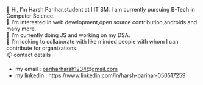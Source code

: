 👋 Hi, I’m Harsh Parihar,student at IIIT SM. I am currently pursuing B-Tech in Computer Science.
<br />👀 I’m interested in web development,open source contribution,androids and many more.
<br />🌱 I’m currently doing JS and working on my DSA.
<br />💞 I’m looking to collaborate with like minded people with whom I can contribute for organizations.
<br />📫 contact details
<ul>
  <li>my email : <a href="pariharharsh1234@gmail.com">pariharharsh1234@gmail.com</a></li>
<li>my linkedin : https://www.linkedin.com/in/harsh-parihar-050517259</li>
</ul>
